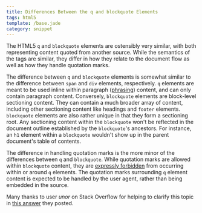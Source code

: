 ```yaml
---
title: Differences Between the q and blockquote Elements
tags: html5
template: /base.jade
category: snippet
---
```


The HTML5 `q` and `blockquote` elements are ostensibly very similar, with both representing content quoted from another source. While the semantics of the tags are similar, they differ in how they relate to the document flow as well as how they handle quotation marks.

The difference between `q` and `blockquote` elements is somewhat similar to the difference between `span` and `div` elements, respectively. `q` elements are meant to be used inline within paragraph ([phrasing](http://www.w3.org/TR/2013/CR-html5-20130806/dom.html#phrasing-content-1)) content, and can only contain paragraph content. Conversely, `blockquote` elements are block-level sectioning content. They can contain a much broader array of content, including other sectioning content like headings and `footer` elements. `blockquote` elements are also rather unique in that they form a sectioning root. Any sectioning content within the `blockquote` won't be reflected in the document outline established by the `blockquote`'s ancestors. For instance, an `h1` element within a `blockquote` wouldn't show up in the parent document's table of contents.

The difference in handling quotation marks is the more minor of the differences between `q` and `blockquote`. While quotation marks are allowed within `blockquote` content, they are [expressly forbidden](http://www.w3.org/TR/html5/text-level-semantics.html#the-q-element) from occurring within or around `q` elements. The quotation marks surrounding `q` element content is expected to be handled by the user agent, rather than being embedded in the source.

Many thanks to user _unor_ on Stack Overflow for helping to clarify this topic in [this answer](http://stackoverflow.com/a/21885256/1148628) they posted.
